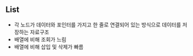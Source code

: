 ## List
- 각 노드가 데이터와 포인터를 가지고 한 줄로 연결되어 있는 방식으로 데이터를 저장하는 자료구조
- 배열에 비해 조회가 느림
- 배열에 비해 삽입 및 삭제가 빠름
